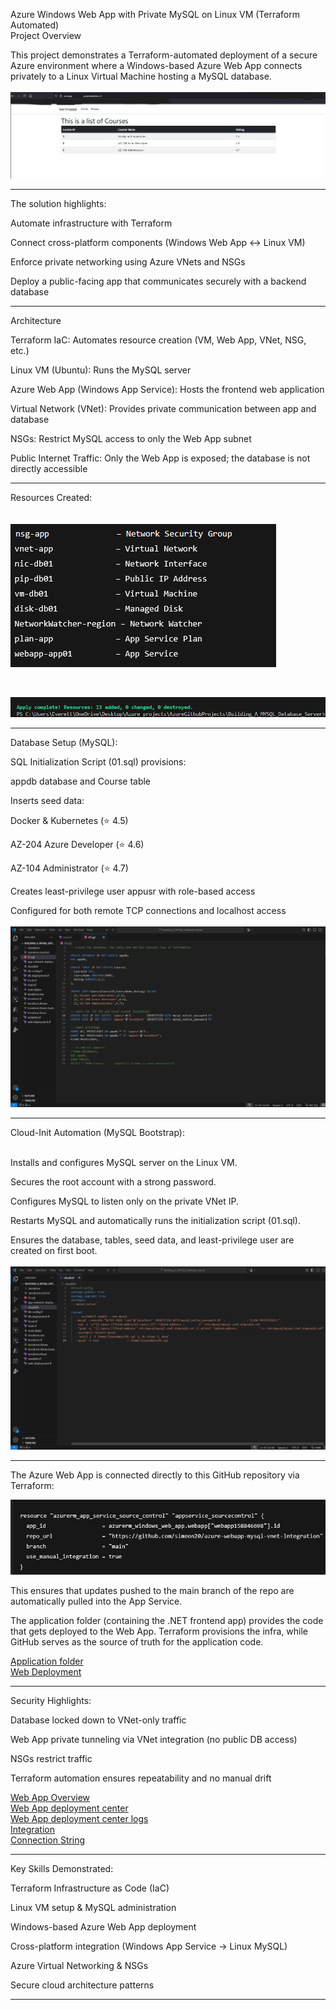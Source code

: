 Azure Windows Web App with Private MySQL on Linux VM (Terraform Automated)
<br>
Project Overview

This project demonstrates a Terraform-automated deployment of a secure Azure environment where a Windows-based Azure Web App connects privately to a Linux Virtual Machine hosting a MySQL database.
<br>
<br>
![web app domain](Learning_App_Web_App.png)

---

The solution highlights:

Automate infrastructure with Terraform

Connect cross-platform components (Windows Web App ↔ Linux VM)

Enforce private networking using Azure VNets and NSGs

Deploy a public-facing app that communicates securely with a backend database

---

Architecture

Terraform IaC: Automates resource creation (VM, Web App, VNet, NSG, etc.)

Linux VM (Ubuntu): Runs the MySQL server

Azure Web App (Windows App Service): Hosts the frontend web application

Virtual Network (VNet): Provides private communication between app and database

NSGs: Restrict MySQL access to only the Web App subnet 

Public Internet Traffic: Only the Web App is exposed; the database is not directly accessible

---

Resources Created:<br>
<br>
<br>
![All Resources](All_Resources.png)<br>

<br>

![Apply](Apply_Complete.png)

---

Database Setup (MySQL):

SQL Initialization Script (01.sql) provisions:

appdb database and Course table

Inserts seed data:

Docker & Kubernetes (⭐ 4.5)

AZ-204 Azure Developer (⭐ 4.6)

AZ-104 Administrator (⭐ 4.7)

Creates least-privilege user appusr with role-based access

Configured for both remote TCP connections and localhost access
<br>
<br>
![MySql](01_SQL.png)

---

Cloud-Init Automation (MySQL Bootstrap):
<br>
<br>

Installs and configures MySQL server on the Linux VM.

Secures the root account with a strong password.

Configures MySQL to listen only on the private VNet IP.

Restarts MySQL and automatically runs the initialization script (01.sql).

Ensures the database, tables, seed data, and least-privilege user are created on first boot.
<br>
<br>
![Cloud-Init Automation](cloudinit.png)

---

The Azure Web App is connected directly to this GitHub repository via Terraform:
<br>

![Github](Github_azure_webapp_mysql_vnet_integration.png)

This ensures that updates pushed to the main branch of the repo are automatically pulled into the App Service.

The application folder (containing the .NET frontend app) provides the code that gets deployed to the Web App. Terraform provisions the infra, while GitHub serves as the source of truth for the application code.
<br>

[Application folder](learningapp)
<br>
[Web Deployment](web_deployment_tf.png)

---

Security Highlights:

Database locked down to VNet-only traffic

Web App private tunneling via VNet integration (no public DB access)

NSGs restrict traffic 

Terraform automation ensures repeatability and no manual drift
<br>

[Web App Overview ](Webapp_Resource_Overview.png)<br>
[Web App deployment center](webapp_Deployment_center.png)<br>
[Web App deployment center logs](webapp_Deployment_Center_logs.png)<br>
[Integration](Webapp_Resource_Networking_Virtual_Network_Integration.png)<br>
[Connection String](Webapp_Resource_Environment_Variables.png)<br>

---

Key Skills Demonstrated:

Terraform Infrastructure as Code (IaC)

Linux VM setup & MySQL administration

Windows-based Azure Web App deployment

Cross-platform integration (Windows App Service → Linux MySQL)

Azure Virtual Networking & NSGs

Secure cloud architecture patterns

---

